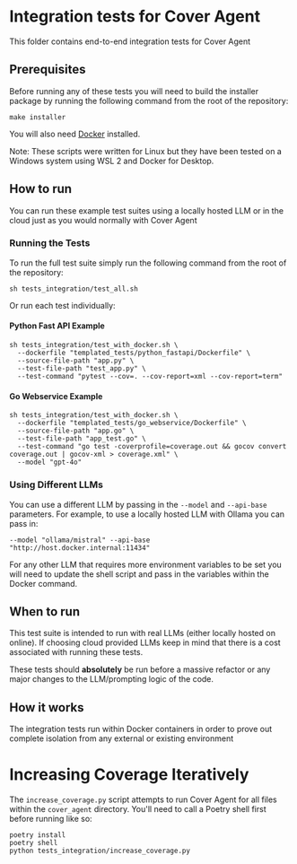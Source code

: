 # Integration tests for Cover Agent
This folder contains end-to-end integration tests for Cover Agent

## Prerequisites
Before running any of these tests you will need to build the installer package by running the following command from the root of the repository:
```
make installer
```

You will also need [Docker](https://www.docker.com/) installed.

Note: These scripts were written for Linux but they have been tested on a Windows system using WSL 2 and Docker for Desktop.

## How to run
You can run these example test suites using a locally hosted LLM or in the cloud just as you would normally with Cover Agent

### Running the Tests
To run the full test suite simply run the following command from the root of the repository:
```
sh tests_integration/test_all.sh
```

Or run each test individually:
#### Python Fast API Example
````
sh tests_integration/test_with_docker.sh \
  --dockerfile "templated_tests/python_fastapi/Dockerfile" \
  --source-file-path "app.py" \
  --test-file-path "test_app.py" \
  --test-command "pytest --cov=. --cov-report=xml --cov-report=term"
````

#### Go Webservice Example
````
sh tests_integration/test_with_docker.sh \
  --dockerfile "templated_tests/go_webservice/Dockerfile" \
  --source-file-path "app.go" \
  --test-file-path "app_test.go" \
  --test-command "go test -coverprofile=coverage.out && gocov convert coverage.out | gocov-xml > coverage.xml" \
  --model "gpt-4o"
````

### Using Different LLMs
You can use a different LLM by passing in the `--model` and `--api-base` parameters. For example, to use a locally hosted LLM with Ollama you can pass in:
```
--model "ollama/mistral" --api-base "http://host.docker.internal:11434"
```

For any other LLM that requires more environment variables to be set you will need to update the shell script and pass in the variables within the Docker command.

## When to run
This test suite is intended to run with real LLMs (either locally hosted on online). If choosing cloud provided LLMs keep in mind that there is a cost associated with running these tests.

These tests should **absolutely** be run before a massive refactor or any major changes to the LLM/prompting logic of the code.

## How it works
The integration tests run within Docker containers in order to prove out complete isolation from any external or existing environment

# Increasing Coverage Iteratively
The `increase_coverage.py` script attempts to run Cover Agent for all files within the `cover_agent` directory. You'll need to call a Poetry shell first before running like so:
```
poetry install
poetry shell
python tests_integration/increase_coverage.py
```